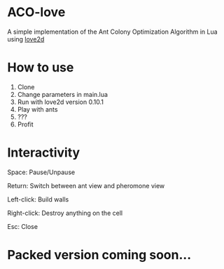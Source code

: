 # ACO-love
A simple implementation of the Ant Colony Optimization Algorithm in Lua using [love2d](https://love2d.org)


# How to use
1. Clone
2. Change parameters in main.lua
3. Run with love2d version 0.10.1
4. Play with ants
5. ???
6. Profit


# Interactivity
Space: Pause/Unpause

Return: Switch between ant view and pheromone view

Left-click: Build walls

Right-click: Destroy anything on the cell

Esc: Close


# Packed version coming soon...
